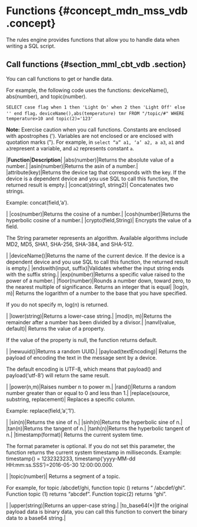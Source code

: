 # Functions {#concept_mdn_mss_vdb .concept}

The rules engine provides functions that allow you to handle data when writing a SQL script.

## Call functions {#section_mml_cbt_vdb .section}

You can call functions to get or handle data.

For example, the following code uses the functions: deviceName\(\), abs\(number\), and topic\(number\).

```
SELECT case flag when 1 then 'Light On' when 2 then 'Light Off' else '' end flag，deviceName(),abs(temperature) tmr FROM "/topic/#" WHERE temperature>10 and topic(2)='123'
```

**Note:** Exercise caution when you call functions. Constants are enclosed with apostrophes \('\). Variables are not enclosed or are enclosed with quotation marks \("\). For example, in `select “a” a1, ‘a’ a2, a a3`, `a1` and `a3`represent a variable, and `a2` represents constant `a`.

|**Function**|**Description**|
|abs\(number\)|Returns the absolute value of a number.|
|asin\(number\)|Returns the asin of a number.|
|attribute\(key\)|Returns the device tag that corresponds with the key. If the device is a dependent device and you use SQL to call this function, the returned result is empty.|
|concat\(string1, string2\)| Concatenates two strings.

 Example: concat\(field,’a’\).

 |
|cos\(number\)|Returns the cosine of a number.|
|cosh\(number\)|Returns the hyperbolic cosine of a number.|
|crypto\(field,String\)| Encrypts the value of a field.

 The String parameter represents an algorithm. Available algorithms include MD2, MD5, SHA1, SHA-256, SHA-384, and SHA-512.

 |
|deviceName\(\)|Returns the name of the current device. If the device is a dependent device and you use SQL to call this function, the returned result is empty.|
|endswith\(input, suffix\)|Validates whether the input string ends with the suffix string.|
|exp\(number\)|Returns a specific value raised to the power of a number.|
|floor\(number\)|Rounds a number down, toward zero, to the nearest multiple of significance. Returns an integer that is equal|
|log\(n, m\)| Returns the logarithm of a number to the base that you have specified.

 If you do not specify m, log\(n\) is returned.

 |
|lower\(string\)|Returns a lower-case string.|
|mod\(n, m\)|Returns the remainder after a number has been divided by a divisor.|
|nanvl\(value, default\)| Returns the value of a property.

 If the value of the property is null, the function returns default.

 |
|newuuid\(\)|Returns a random UUID.|
|payload\(textEncoding\)| Returns the payload of encoding the text in the message sent by a device.

 The default encoding is UTF-8, which means that payload\(\) and payload\(‘utf-8’\) will return the same result.

 |
|power\(n,m\)|Raises number n to power m.|
|rand\(\)|Returns a random number greater than or equal to 0 and less than 1.|
|replace\(source, substring, replacement\)| Replaces a specific column.

 Example: replace\(field,’a’,’1’\).

 |
|sin\(n\)|Returns the sine of n.|
|sinh\(n\)|Returns the hyperbolic sine of n.|
|tan\(n\)|Returns the tangent of n.|
|tanh\(n\)|Returns the hyperbolic tangent of n.|
|timestamp\(format\)| Returns the current system time.

 The format parameter is optional. If you do not set this parameter, the function returns the current system timestamp in milliseconds. Example: timestamp\(\) = 1232323233, timestamp\(‘yyyy-MM-dd HH:mm:ss.SSS’\)=2016-05-30 12:00:00.000.

 |
|topic\(number\)| Returns a segment of a topic.

 For example, for topic /abcdef/ghi, function topic \(\) returns “ /abcdef/ghi”. Function topic \(1\) returns “abcdef”. Function topic\(2\) returns “ghi”.

 |
|upper\(string\)|Returns an upper-case string.|
|to\_base64\(\*\)|If the original payload data is binary data, you can call this function to convert the binary data to a base64 string.|

